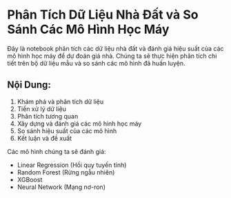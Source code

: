 # Phân Tích Dữ Liệu Nhà Đất và So Sánh Các Mô Hình Học Máy

Đây là notebook phân tích các dữ liệu nhà đất và đánh giá hiệu suất của các mô hình học máy để dự đoán giá nhà. Chúng ta sẽ thực hiện phân tích chi tiết trên bộ dữ liệu mẫu và so sánh các mô hình đã huấn luyện.

## Nội Dung:
1. Khám phá và phân tích dữ liệu
2. Tiền xử lý dữ liệu
3. Phân tích tương quan
4. Xây dựng và đánh giá các mô hình học máy
5. So sánh hiệu suất của các mô hình
6. Kết luận và đề xuất

Các mô hình chúng ta sẽ đánh giá:
- Linear Regression (Hồi quy tuyến tính)
- Random Forest (Rừng ngẫu nhiên)
- XGBoost
- Neural Network (Mạng nơ-ron)
